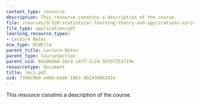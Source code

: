 ```yaml
---
content_type: resource
description: This resource conatins a description of the course.
file: /courses/9-520-statistical-learning-theory-and-applications-spring-2006/739dc964e46b6ede1db38b243d842d1e_lec1.pdf
file_type: application/pdf
learning_resource_types:
- Lecture Notes
ocw_type: OCWFile
parent_title: Lecture Notes
parent_type: CourseSection
parent_uid: 8da084b8-16c9-147f-2c24-36fb7353719e
resourcetype: Document
title: lec1.pdf
uid: 739dc964-e46b-6ede-1db3-8b243d842d1e
---
```

This resource conatins a description of the course.

